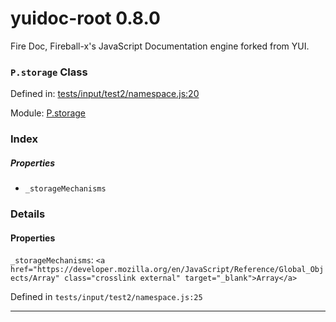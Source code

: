 
# yuidoc-root 0.8.0

Fire Doc, Fireball-x&#x27;s JavaScript Documentation engine forked from YUI.

### `P.storage` Class


Defined in: [tests/input/test2/namespace.js:20](../files/tests/input/test2/namespace.js.js)

Module: [P.storage](../modules/P.storage.md)




 

### Index

##### Properties

  - `_storageMechanisms`







### Details


#### Properties


`_storageMechanisms`: `<a href="https://developer.mozilla.org/en/JavaScript/Reference/Global_Objects/Array" class="crosslink external" target="_blank">Array</a>`

Defined in `tests/input/test2/namespace.js:25`



---------------------









